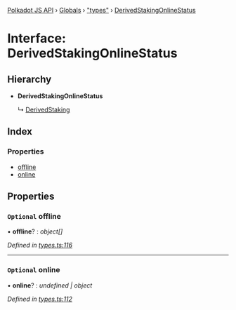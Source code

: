 [Polkadot JS API](../README.md) › [Globals](../globals.md) › ["types"](../modules/_types_.md) › [DerivedStakingOnlineStatus](_types_.derivedstakingonlinestatus.md)

# Interface: DerivedStakingOnlineStatus

## Hierarchy

* **DerivedStakingOnlineStatus**

  ↳ [DerivedStaking](_types_.derivedstaking.md)

## Index

### Properties

* [offline](_types_.derivedstakingonlinestatus.md#optional-offline)
* [online](_types_.derivedstakingonlinestatus.md#optional-online)

## Properties

### `Optional` offline

• **offline**? : *object[]*

*Defined in [types.ts:116](https://github.com/polkadot-js/api/blob/74e20864a6/packages/api-derive/src/types.ts#L116)*

___

### `Optional` online

• **online**? : *undefined | object*

*Defined in [types.ts:112](https://github.com/polkadot-js/api/blob/74e20864a6/packages/api-derive/src/types.ts#L112)*
